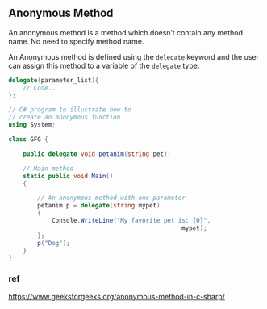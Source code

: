 ## Anonymous Method
An anonymous method is a method which doesn’t contain any method name. No need to specify method name.

An Anonymous method is defined using the `delegate` keyword and the user can assign this method to a variable of the `delegate` type.

```cs
delegate(parameter_list){
    // Code..
};
```


```cs
// C# program to illustrate how to
// create an anonymous function
using System;

class GFG {

	public delegate void petanim(string pet);

	// Main method
	static public void Main()
	{

		// An anonymous method with one parameter
		petanim p = delegate(string mypet)
		{
			Console.WriteLine("My favorite pet is: {0}",
												mypet);
		};
		p("Dog");
	}
}

```


### ref
https://www.geeksforgeeks.org/anonymous-method-in-c-sharp/


